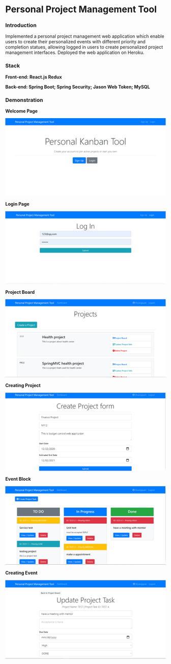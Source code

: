 # Personal Project Management Tool

### Introduction

Implemented a personal project management web application which enable users to create their personalized events with different priority and completion statues, allowing logged in users to create personalized project management interfaces. Deployed the web application on Heroku. 

### Stack

**Front-end: React.js  Redux**

**Back-end: Spring Boot; Spring Security; Jason Web Token; MySQL**

### Demonstration

**Welcome Page**

![](https://raw.githubusercontent.com/Shuangquan-Fu/ppmtool/master/1.JPG)

**Login Page**

![](https://raw.githubusercontent.com/Shuangquan-Fu/ppmtool/master/2.JPG)

**Project Board**

![](https://raw.githubusercontent.com/Shuangquan-Fu/ppmtool/master/3.JPG)

**Creating Project**

![](https://raw.githubusercontent.com/Shuangquan-Fu/ppmtool/master/4.JPG)

**Event Block**

![](https://raw.githubusercontent.com/Shuangquan-Fu/ppmtool/master/5.JPG)

**Creating Event**

![](https://raw.githubusercontent.com/Shuangquan-Fu/ppmtool/master/6.JPG)



